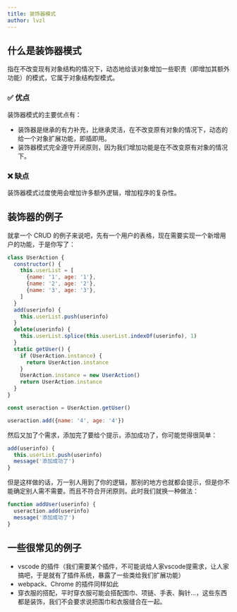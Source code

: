 ```yaml
---
title: 装饰器模式
author: lvzl
---
```


## 什么是装饰器模式
指在不改变现有对象结构的情况下，动态地给该对象增加一些职责（即增加其额外功能）的模式，它属于对象结构型模式。
### ✅ 优点
装饰器模式的主要优点有：

- 装饰器是继承的有力补充，比继承灵活，在不改变原有对象的情况下，动态的给一个对象扩展功能，即插即用。
- 装饰器模式完全遵守开闭原则，因为我们增加功能是在不改变原有对象的情况下。

### ❌ 缺点

装饰器模式过度使用会增加许多额外逻辑，增加程序的复杂性。

## 装饰器的例子
就拿一个 CRUD 的例子来说吧，先有一个用户的表格，现在需要实现一个新增用户的功能，于是你写了：
```js
class UserAction {
  constructor() {
    this.userList = [
      {name: '1', age: '1'},
      {name: '2', age: '2'},
      {name: '3', age: '3'},
    ]
  }
  add(userinfo) {
    this.userList.push(userinfo)
  }
  delete(userinfo) {
    this.userList.splice(this.userList.indexOf(userinfo), 1)
  }
  static getUser() {
    if (UserAction.instance) {
      return UserAction.instance
    }
    UserAction.instance = new UserAction()
    return UserAction.instance
  }
}

const useraction = UserAction.getUser()

useraction.add({name: '4', age: '4'})
```
然后又加了个需求，添加完了要给个提示，添加成功了，你可能觉得很简单：
```js
add(userinfo) {
  this.userList.push(userinfo)
  message('添加成功了')
}
```
但是这样做的话，万一别人用到了你的逻辑，那别的地方也就都会提示，但是你不能确定别人需不需要。而且不符合开闭原则。此时我们就换一种做法：
```js
function addUser(userinfo) {
  useraction.add(userinfo)
  message('添加成功了')
}
```

## 一些很常见的例子
- vscode 的插件（我们需要某个插件，不可能说给人家vscode提需求，让人家搞吧，于是就有了插件系统，暴露了一些类给我们扩展功能）
- webpack、Chrome 的插件同样如此
- 穿衣服的搭配，平时穿衣服可能会搭配围巾、项链、手表、胸针...，这些东西都是装饰，我们不会要求说把围巾和衣服缝合在一起。